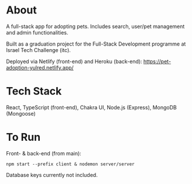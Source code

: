 # About
A full-stack app for adopting pets. Includes search, user/pet management and admin functionalities.

Built as a graduation project for the Full-Stack Development programme at Israel Tech Challenge (itc).

Deployed via Netlify (front-end) and Heroku (back-end): https://pet-adoption-yulred.netlify.app/

# Tech Stack
React, TypeScript (front-end), Chakra UI, Node.js (Express), MongoDB (Mongoose)

# To Run
Front- & back-end (from main):

```
npm start --prefix client & nodemon server/server
```

Database keys currently not included.
